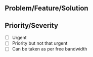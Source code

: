 ## Problem/Feature/Solution

<!--
Describe your problem or feature request clearly.
Attach any ref external, page links, source code links
-->

## Priority/Severity

- [ ] Urgent
- [ ] Priority but not that urgent
- [ ] Can be taken as per free bandwidth
